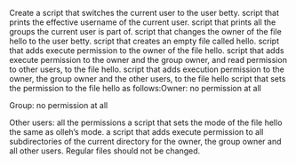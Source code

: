 Create a script that switches the current user to the user betty.
script that prints the effective username of the current user.
script that prints all the groups the current user is part of.
script that changes the owner of the file hello to the user betty.
script that creates an empty file called hello.
script that adds execute permission to the owner of the file hello.
script that adds execute permission to the owner and the group owner, and read permission to other users, to the file hello.
script that adds execution permission to the owner, the group owner and the other users, to the file hello
script that sets the permission to the file hello as follows:Owner: no permission at all

Group: no permission at all

Other users: all the permissions
a script that sets the mode of the file hello the same as olleh’s mode.
a script that adds execute permission to all subdirectories of the current directory for the owner, the group owner and all other users. Regular files should not be changed.
